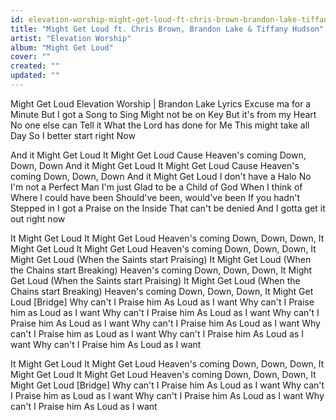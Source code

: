 ```yaml
---
id: elevation-worship-might-get-loud-ft-chris-brown-brandon-lake-tiffany-hudson
title: "Might Get Loud ft. Chris Brown, Brandon Lake & Tiffany Hudson"
artist: "Elevation Worship"
album: "Might Get Loud"
cover: ""
created: ""
updated: ""
---
```


Might Get Loud  Elevation Worship | Brandon Lake Lyrics
Excuse ma for a Minute
But I got a Song to Sing
Might not be on Key
But it's from my Heart
No one else can Tell it
What the Lord has done for Me
This might take all Day
So I better start right Now

And it Might Get Loud
It Might Get Loud
Cause Heaven's coming Down,
Down, Down
And it Might Get Loud
It Might Get Loud
Cause Heaven's coming Down,
Down, Down
And it Might Get Loud
I don't have a Halo
No I'm not a Perfect Man
I'm just Glad to be a Child of God
When I think of
Where I could have been
Should've been, would've been
If you hadn't Stepped in
I got a Praise on the Inside
That can't be denied
And I gotta get it out right now

It Might Get Loud
It Might Get Loud
Heaven's coming Down,
Down, Down, It Might Get Loud
It Might Get Loud
Heaven's coming Down,
Down, Down, It Might Get Loud
(When the Saints start Praising)
It Might Get Loud
(When the Chains start Breaking)
Heaven's coming Down,
Down, Down, It Might Get Loud
(When the Saints start Praising)
It Might Get Loud
(When the Chains start Breaking)
Heaven's coming Down,
Down, Down, It Might Get Loud
[Bridge]
Why can't I Praise him
As Loud as I want
Why can't I Praise him as Loud as I want
Why can't I Praise him
As Loud as I want
Why can't I Praise him
As Loud as I want
Why can't I Praise him
As Loud as I want
Why can't I Praise him as Loud as I want
Why can't I Praise him
As Loud as I want
Why can't I Praise him
As Loud as I want

It Might Get Loud
It Might Get Loud
Heaven's coming Down,
Down, Down, It Might Get Loud
It Might Get Loud
Heaven's coming Down,
Down, Down, It Might Get Loud
[Bridge]
Why can't I Praise him
As Loud as I want
Why can't I Praise him as Loud as I want
Why can't I Praise him
As Loud as I want
Why can't I Praise him
As Loud as I want